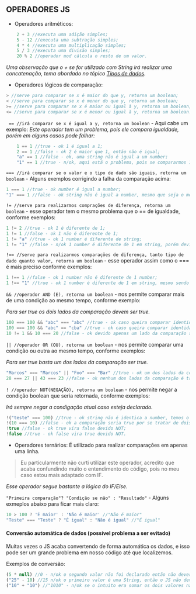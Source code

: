 ## OPERADORES JS
- Operadores aritméticos:

```javascript
    2 + 3 //executa uma adição simples;
    5 - 12 //executa uma subtração simples;
    4 * 4 //executa uma multiplicação simples;
    5 / 3 //executa uma divisão simples;
    20 % 2 //operador mod cálcula o resto de um valor.
```
*Uma observação que o + se for utilizado com String irá realizar uma concatenação, tema abordado no tópico [Tipos de dados][1].*

- Operadores lógicos de comparação:

```javascript
> //serve para comparar se x é maior do que y, retorna um boolean;
< //serve para comparar se x é menor do que y, retorna um boolean;
>= //serve para comparar se x é maior ou igual à y, retorna um boolean;
<= //serve para comparar se x é menor ou igual à y, retorna um boolean.
```

` == //irá comparar se x é igual a y, retorna um boolean` - Aqui cabe um exemplo:
*Este operador tem um problema, pois ele compara igualdade, porém em alguns casos pode falhar:*

```javascript
    1 == 1 //true - ok 1 é igual a 1;
    2 == 1 //false - ok 2 é maior que 1, então não é igual;
    "a" == 1 //false - ok, uma string não é igual a um number;
    "1" == 1 //true - n/ok, aqui está o problema, pois se compararmos 1 number e 1 string ele acusa que são iguais, isso pode comprometer o código, nesse caso é aconselhável utilizar o operador ===.
```

`=== //irá comparar se o valor e o tipo de dado são iguais, retorna um boolean` - Alguns exemplos corrigindo a falha da comparação acima:

```javascript
1 === 1 //true - ok number é igual a number;
"1" === 1 //false - ok string não é igual a number, mesmo que seja o mesmo valor.
```

`!= //serve para realizarmos comprações de diferença, retorna um boolean`  - esse operador tem o mesmo problema que o == de igualdade, conforme exemplos:

```javascript
1 != 2 //true - ok 1 é diferente de 1;
1 != 1 //false - ok 1 não é diferente de 1;
1 != "a" //true - ok 1 number é diferente de string;
1 != "1" //false - n/ok 1 number é diferente de 1 em string, porém devido ter o mesmo valor o dado o sistema entende que não são diferentes.
```

`!== //serve para realizarmos comparações de diferença, tanto tipo de dado quanto valor, retorna um boolean` - esse operador assim como o === é mais preciso conforme exemplos:

```javascript
1 !== 1 //false - ok 1 number não é diferente de 1 number;
1 !== "1" //true - ok 1 number é diferente de 1 em string, mesmo sendo mesmo valor.
```

`&& //operador AND (E), retorna um boolean` - nos permite comparar mais de uma condição ao mesmo tempo, conforme exemplo:

*Para ser true os dois lados da comparação devem ser true.*
```javascript
100 === 100 && "abc" === "abc" //true - ok caso queira comparar identidade de valor e tipo de dado;
100 === 100 && "abc" == "cba" //true - ok caso queira comparar identidade de valor e tipo de dado no primeiro caso e apenas igualdade de tipo de dado no segundo caso;
10 != 1 && 10 === 20 //false - ok devido apenas um lado da comparação ser true.
```

`|| //operador OR (OU), retorna um boolean` - nos permite comparar uma condição ou outra ao mesmo tempo, conforme exemplos:

*Para ser true basta um dos lados da comparação ser true.*
```javascript
"Marcos" === "Marcos" || "Foo" === "Bar" //true - ok um dos lados da comparação é true;
28 === 27 || 43 === 23 //false - ok nenhum dos lados da comparação é true.
```

`! //operador NOT(NEGAÇÃO), retorna um boolean` - nos permite negar a condição boolean que seria retornada, conforme exemplos:

*Irá sempre negar a condigação atual caso esteja declarado.*
```javascript
!("teste" === 100) //true - ok string não é identica a number, temos o NOT;
!(10 === 10) //false - ok a comparação seria true por se tratar de dois numbers, mas temos o NOT;
!true //false - ok true vira false devido NOT;
!false //true - ok false vira true devido NOT.
```

- Operadores ternários:
É utilizado para realizar comparações em apenas uma linha.
> Eu particularmente não curti utilizar este operador, acredito que acaba confundindo muito o entendimento do código, pois no meu caso estou mais adaptado com IF.

*Esse operador segue bastante a lógica do IF/Else.*

`"Primeira comparação"? "Condição se não" : "Resultado"` - Alguns exmeplos abaixo para ficar mais claro:

```javascript
10 > 100 ? 'É maior' : 'Não é maior' //"Não é maior"
"Teste" === "Teste" ? "É igual" : "Não é igual" //"É igual"
```

#### Conversão automática de dados (possível problema a ser evitado)
Muitas vezes o JS acaba convertendo de forma automática os dados, e isso pode ser um grande problema em nosso código até que localizemos.

Exemplos de conversão:
```javascript
(5 * null) //0 - n/ok o segundo valor não foi declarado então não deveria ter sido executado está multiplicação;
("25" - 10) //15 n/ok o primeiro valor é uma String, então o JS não deveria ter realizado essa subtração;
("10" + "10") //"1010" - n/ok se o intuito era somar os dois valores não deveriam ser declarados como String, pois o que ocorreu foi a concetenação dos mesmos, quando utilizado + entre String os textos irão se juntar tornando-se um apenas.
```
[1]: https://github.com/Mprado18/js-study/blob/main/topicos/tipos-dados.MD "Tipos de dados"